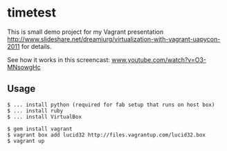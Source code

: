 timetest
========

This is small demo project for my Vagrant presentation http://www.slideshare.net/dreamiurg/virtualization-with-vagrant-uapycon-2011 for details.

See how it works in this screencast: www.youtube.com/watch?v=O3-MNsowgHc

Usage
-----

    $ ... install python (required for fab setup that runs on host box)
    $ ... install ruby
    $ ... install VirtualBox

    $ gem install vagrant
    $ vagrant box add lucid32 http://files.vagrantup.com/lucid32.box
    $ vagrant up

